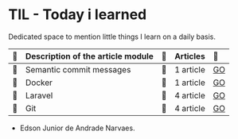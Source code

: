 # TIL - Today i learned
Dedicated space to mention little things I learn on a daily basis.


|   :book:                  | Description of the article module             | :checkered_flag:             | Articles                   | :rocket:                   |
|:--------------------------|:----------------------------------------------|:---------------------------|:---------------------------|:---------------------------|
| :pencil:                  | Semantic commit messages                      | :bookmark:                 |1 article                   |[GO](https://github.com/edsonjuniornarvaes/til/tree/master/semantic-commit-messages) 
| :pencil:                  | Docker                                        | :bookmark:                 |1 article                   |[GO](https://github.com/edsonjuniornarvaes/til/tree/master/docker) 
| :pencil:                  | Laravel                                       | :bookmark:                 |4 article                   |[GO](https://github.com/edsonjuniornarvaes/til/tree/master/laravel)
| :pencil:                  | Git                                           | :bookmark:                 |4 article                   |[GO](https://github.com/edsonjuniornarvaes/til/tree/master/git)

- Edson Junior de Andrade Narvaes.
